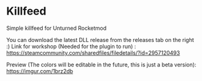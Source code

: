 # Killfeed
Simple killfeed for Unturned Rocketmod

You can download the latest DLL release from the releases tab on the right :)
Link for workshop (Needed for the plugin to run) : https://steamcommunity.com/sharedfiles/filedetails/?id=2957120493


Preview (The colors will be editable in the future, this is just a beta version):
https://imgur.com/1brz2db
